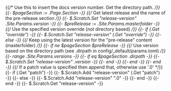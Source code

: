 {{/* Use this to insert the docs version number. Get the directory path. */}}
{{- $pageSection := .Page.Section -}}
{{/* Get latest release and the name of the pre-release section */}}
{{- $.Scratch.Set "release-version" .Site.Params.version -}}
{{- $preRelease := .Site.Params.masterfolder -}}
{{/* Use the specified version override (not directory based) */}}
{{- if (.Get "override") -}}
  {{- $.Scratch.Set "release-version" (.Get "override") -}}
{{- else -}}
  {{/* Keep using the latest version for the "pre-release" content (masterfolder) */}}
  {{- if ne $pageSection $preRelease -}}
    {{/* Use version based on the directory path (see .dirpath in config/_default/params.toml) */}}
    {{- range .Site.Params.versions -}}
      {{- if eq $pageSection .dirpath -}}
        {{- $.Scratch.Set "release-version" .version -}}
      {{- end -}}
    {{- end -}}
  {{- end -}}
  {{/* If a patch value is specified then append that, otherwise use '.0' */}}
  {{- if (.Get "patch") -}}
    {{- $.Scratch.Add "release-version" (.Get "patch") -}}
  {{- else -}}
    {{- $.Scratch.Add "release-version" ".0" -}}
  {{- end -}}
{{- end -}}
{{- $.Scratch.Get "release-version" -}}
